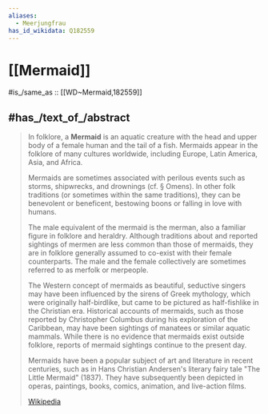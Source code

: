 ```yaml
---
aliases:
  - Meerjungfrau
has_id_wikidata: Q182559
---
```


# [[Mermaid]] 

#is_/same_as :: [[WD~Mermaid,182559]] 

## #has_/text_of_/abstract 

> In folklore, a **Mermaid** is an aquatic creature with the head and upper body of a female human and the tail of a fish. Mermaids appear in the folklore of many cultures worldwide, including Europe, Latin America, Asia, and Africa.
>
> Mermaids are sometimes associated with perilous events such as storms, shipwrecks, and drownings (cf. § Omens). In other folk traditions (or sometimes within the same traditions), they can be benevolent or beneficent, bestowing boons or falling in love with humans.
>
> The male equivalent of the mermaid is the merman, also a familiar figure in folklore and heraldry. Although traditions about and reported sightings of mermen are less common than those of mermaids, they are in folklore generally assumed to co-exist with their female counterparts. The male and the female collectively are sometimes referred to as merfolk or merpeople.
>
> The Western concept of mermaids as beautiful, seductive singers may have been influenced by the sirens of Greek mythology, which were originally half-birdlike, but came to be pictured as half-fishlike in the Christian era. Historical accounts of mermaids, such as those reported by Christopher Columbus during his exploration of the Caribbean, may have been sightings of manatees or similar aquatic mammals. While there is no evidence that mermaids exist outside folklore, reports of mermaid sightings continue to the present day.
>
> Mermaids have been a popular subject of art and literature in recent centuries, such as in Hans Christian Andersen's literary fairy tale "The Little Mermaid" (1837). They have subsequently been depicted in operas, paintings, books, comics, animation, and live-action films.
>
> [Wikipedia](https://en.wikipedia.org/wiki/Mermaid) 

